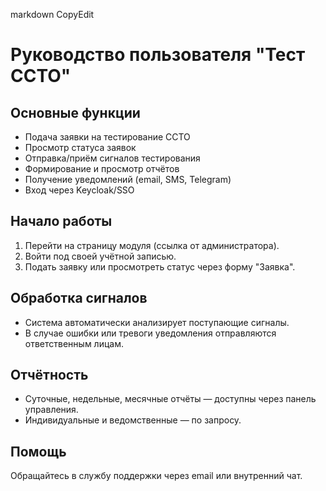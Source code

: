 markdown
CopyEdit
# Руководство пользователя "Тест ССТО"
## Основные функции
- Подача заявки на тестирование ССТО
- Просмотр статуса заявок
- Отправка/приём сигналов тестирования
- Формирование и просмотр отчётов
- Получение уведомлений (email, SMS, Telegram)
- Вход через Keycloak/SSO
## Начало работы
1. Перейти на страницу модуля (ссылка от администратора).
2. Войти под своей учётной записью.
3. Подать заявку или просмотреть статус через форму "Заявка".
## Обработка сигналов
- Система автоматически анализирует поступающие сигналы.
- В случае ошибки или тревоги уведомления отправляются ответственным лицам.
## Отчётность
- Суточные, недельные, месячные отчёты — доступны через панель управления.
- Индивидуальные и ведомственные — по запросу.
## Помощь
Обращайтесь в службу поддержки через email или внутренний чат.
